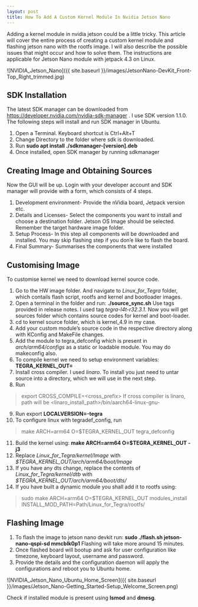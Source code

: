```yaml
---
layout: post
title: How To Add A Custom Kernel Module In Nvidia Jetson Nano
---
```


Adding a kernel module in nvidia jetson could be a little tricky. This article will cover the entire process of creating a custom kernel module and flashing jetson nano with the rootfs image. I will also describe the possible issues that might occur and how to solve them. The instructions are applicable for Jetson Nano module with jetpack 4.3 on Linux.

![NVIDIA_Jetson_Nano]({{ site.baseurl }}/images/JetsonNano-DevKit_Front-Top_Right_trimmed.jpg)

## SDK Installation

The latest SDK manager can be downloaded from https://developer.nvidia.com/nvidia-sdk-manager .
I use SDK version 1.1.0. The following steps will install and run SDK manager in Ubuntu.
1. Open a Terminal. Keyboard shortcut is Ctrl+Alt+T
2. Change Directory to the folder where sdk is downloaded.
3. Run **sudo apt install ./sdkmanager-[version].deb**
4. Once installed, open SDK manager by running sdkmanager

## Creating Image and Obtaining Sources

Now the GUI will be up. Login with your developer account and SDK manager will provide with a form, which consists of 4 steps.
1. Development environment- Provide the nVidia board, Jetpack version etc.
2. Details and Licenses- Select the components you want to install and choose a destination folder. Jetson OS Image should be selected. Remember the target hardware image folder.
3. Setup Process- In this step all components will be downloaded and installed. You may skip flashing step if you don’e like to flash the board.
4. Final Summary- Summarises the components that were installed

## Customising Image

To customise kernel we need to download kernel source code.
1. Go to the HW image folder. And navigate to *Linux_for_Tegra* folder, which contails flash script, rootfs and kernel and bootloader images.
2. Open a terminal in the folder and run: **./source_sync.sh** Use tags provided in release notes. I used tag *tegra-l4t-r32.3.1*. Now you will get sources folder which contains source codes for kernel and boot-loader.
3. cd to kernel source folder, which is kernel_4.9 in my case.
4. Add your custom module’s source code in the respective directory along with KConfig and MakeFile changes.
5. Add the module to tegra_defconfig which is present in *arch/arm64/configs* as a static or loadable module. You may do makeconfig also.
6. To compile kernel we need to setup environment variables: **TEGRA_KERNEL_OUT=<Where should the output go>**
7. Install cross compiler. I used *linaro*. To install you just need to untar source into a directory, which we will use in the next step.
8. Run 
> export CROSS_COMPILE=<cross_prefix>
If cross compiler is linaro, path will be <linaro_install_path>/bin/aarch64-linux-gnu-
9. Run export **LOCALVERSION=-tegra**
10. To configure linux with tegradef_config, run 
> make ARCH=arm64 O=$TEGRA_KERNEL_OUT tegra_defconfig
11. Build the kernel using: **make ARCH=arm64 O=$TEGRA_KERNEL_OUT -j3**
12. Replace *Linux_for_Tegra/kernel/Image* with *$TEGRA_KERNEL_OUT/arch/arm64/boot/Image*
13. If you have any dts change, replace the contents of *Linux_for_Tegra/kernel/dtb* with *$TEGRA_KERNEL_OUT/arch/arm64/boot/dts/*
14. If you have built a dynamic module you shall add it to rootfs using: 
> sudo make ARCH=arm64 O=$TEGRA_KERNEL_OUT modules_install INSTALL_MOD_PATH=Path/Linux_for_Tegra/rootfs/

## Flashing Image

1. To flash the image to jetson nano devkit run: **sudo ./flash.sh jetson-nano-qspi-sd mmcblk0p1**
Flashing will take more around 15 minutes.
2. Once flashed board will bootup and ask for user configuration like timezone, keyboard layout, username and password.
3. Provide the details and the configuration daemon will apply the configurations and reboot you to Ubuntu home.

![NVIDIA_Jetson_Nano_Ubuntu_Home_Screen]({{ site.baseurl }}/images/Jetson_Nano-Getting_Started-Setup_Welcome_Screen.png)

Check if installed module is present using **lsmod** and **dmesg**.

